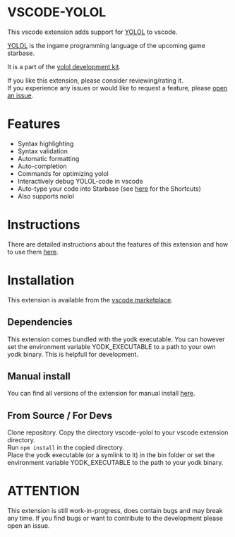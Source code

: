 # VSCODE-YOLOL

This vscode extension adds support for [YOLOL](https://wiki.starbasegame.com/index.php/YOLOL) to vscode.

[YOLOL](https://wiki.starbasegame.com/index.php/YOLOL) is the ingame programming language of the upcoming game starbase.

It is a part of the [yolol development kit](https://github.com/dbaumgarten/yodk).

If you like this extension, please consider reviewing/rating it.  
If you experience any issues or would like to request a feature, please [open an issue](https://github.com/dbaumgarten/yodk/issues/new/choose).

# Features
- Syntax highlighting
- Syntax validation
- Automatic formatting
- Auto-completion
- Commands for optimizing yolol
- Interactively debug YOLOL-code in vscode
- Auto-type your code into Starbase (see [here](https://dbaumgarten.github.io/yodk/#/vscode-instructions?id=auto-typing-into-starbase) for the Shortcuts)
- Also supports nolol

# Instructions
There are detailed instructions about the features of this extension and how to use them [here](https://dbaumgarten.github.io/yodk/#/vscode-instructions).

# Installation
This extension is available from the [vscode marketplace](https://marketplace.visualstudio.com/items?itemName=dbaumgarten.vscode-yolol).  

## Dependencies
This extension comes bundled with the yodk executable. You can however set the environment variable YODK_EXECUTABLE to a path to your own yodk binary. This is helpfull for development.

## Manual install
You can find all versions of the extension for manual install [here](https://github.com/dbaumgarten/yodk/releases).

## From Source / For Devs
Clone repository.
Copy the directory vscode-yolol to your vscode extension directory.  
Run ```npm install``` in the copied directory.  
Place the yodk executable (or a symlink to it) in the bin folder or set the environment variable YODK_EXECUTABLE to the path to your yodk binary.

# ATTENTION
This extension is still work-in-progress, does contain bugs and may break any time.
If you find bugs or want to contribute to the development please open an issue.
